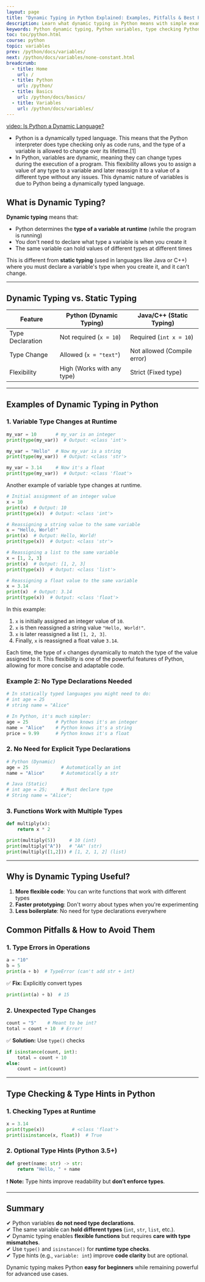 ```yaml
---
layout: page
title: "Dynamic Typing in Python Explained: Examples, Pitfalls & Best Practices" 
description: Learn what dynamic typing in Python means with simple examples. Discover how Python handles variables differently from statically typed languages like Java or C++.
keywords: Python dynamic typing, Python variables, type checking Python, static vs dynamic typing, Python type hints, Python beginners tutorial, Python runtime types, python for beginners, learn with yasir, yasirbhutta
toc: toc/python.html
course: python
topic: variables
prev: /python/docs/variables/
next: /python/docs/variables/none-constant.html
breadcrumb:
  - title: Home
    url: /
  - title: Python
    url: /python/
  - title: Basics
    url: /python/docs/basics/
  - title: Variables
    url: /python/docs/variables/
---
```


[video: Is Python a Dynamic Language?](https://youtu.be/4qweH-RCfCQ)

- Python is a dynamically typed language. This means that the Python interpreter does type checking only as code runs, and the type of a variable is allowed to change over its lifetime.[1]
- In Python, variables are dynamic, meaning they can change types during the execution of a program. This flexibility allows you to assign a value of any type to a variable and later reassign it to a value of a different type without any issues. This dynamic nature of variables is due to Python being a dynamically typed language.

## What is Dynamic Typing?

**Dynamic typing** means that:
- Python determines the **type of a variable at runtime** (while the program is running)
- You don't need to declare what type a variable is when you create it
- The same variable can hold values of different types at different times

This is different from **static typing** (used in languages like Java or C++) where you must declare a variable's type when you create it, and it can't change.

---

## **Dynamic Typing vs. Static Typing**  

| Feature         | Python (Dynamic Typing) | Java/C++ (Static Typing) |
|----------------|------------------------|--------------------------|
| Type Declaration | Not required (`x = 10`) | Required (`int x = 10`) |
| Type Change     | Allowed (`x = "text"`)  | Not allowed (Compile error) |
| Flexibility    | High (Works with any type) | Strict (Fixed type) |

---

## **Examples of Dynamic Typing in Python** 

### **1. Variable Type Changes at Runtime**  

```python
my_var = 10       # my_var is an integer
print(type(my_var))  # Output: <class 'int'>

my_var = "Hello"  # Now my_var is a string
print(type(my_var))  # Output: <class 'str'>

my_var = 3.14     # Now it's a float
print(type(my_var))  # Output: <class 'float'>
```

Another example of variable type changes at runtime.

```python
# Initial assignment of an integer value
x = 10
print(x)  # Output: 10
print(type(x))  # Output: <class 'int'>

# Reassigning a string value to the same variable
x = "Hello, World!"
print(x)  # Output: Hello, World!
print(type(x))  # Output: <class 'str'>

# Reassigning a list to the same variable
x = [1, 2, 3]
print(x)  # Output: [1, 2, 3]
print(type(x))  # Output: <class 'list'>

# Reassigning a float value to the same variable
x = 3.14
print(x)  # Output: 3.14
print(type(x))  # Output: <class 'float'>
```

In this example:

1. `x` is initially assigned an integer value of `10`.
2. `x` is then reassigned a string value `"Hello, World!"`.
3. `x` is later reassigned a list `[1, 2, 3]`.
4. Finally, `x` is reassigned a float value `3.14`.

Each time, the type of `x` changes dynamically to match the type of the value assigned to it. This flexibility is one of the powerful features of Python, allowing for more concise and adaptable code.

### Example 2: No Type Declarations Needed
```python
# In statically typed languages you might need to do:
# int age = 25
# string name = "Alice"

# In Python, it's much simpler:
age = 25          # Python knows it's an integer
name = "Alice"    # Python knows it's a string
price = 9.99      # Python knows it's a float
```

### **2. No Need for Explicit Type Declarations**  
```python
# Python (Dynamic)
age = 25            # Automatically an int
name = "Alice"      # Automatically a str

# Java (Static)
# int age = 25;     # Must declare type
# String name = "Alice";
```

### **3. Functions Work with Multiple Types**  
```python
def multiply(x):
    return x * 2

print(multiply(5))     # 10 (int)
print(multiply("A"))   # "AA" (str)
print(multiply([1,2])) # [1, 2, 1, 2] (list)
```

---

## Why is Dynamic Typing Useful?

1. **More flexible code**: You can write functions that work with different types
2. **Faster prototyping**: Don't worry about types when you're experimenting
3. **Less boilerplate**: No need for type declarations everywhere

## **Common Pitfalls & How to Avoid Them**  

### **1. Type Errors in Operations**  
```python
a = "10"
b = 5
print(a + b)  # TypeError (can't add str + int)
```
✅ **Fix:** Explicitly convert types  
```python
print(int(a) + b)  # 15
```

### **2. Unexpected Type Changes**  
```python
count = "5"    # Meant to be int?
total = count + 10  # Error!
```
✅ **Solution:** Use `type()` checks  
```python
if isinstance(count, int):
    total = count + 10
else:
    count = int(count)
```

---

## **Type Checking & Type Hints in Python**  

### **1. Checking Types at Runtime**  
```python
x = 3.14
print(type(x))          # <class 'float'>
print(isinstance(x, float))  # True
```

### **2. Optional Type Hints (Python 3.5+)**  
```python
def greet(name: str) -> str:
    return "Hello, " + name
```
❗ **Note:** Type hints improve readability but **don’t enforce types**.  

---

## Summary

✔ Python variables **do not need type declarations**.  
✔ The same variable can **hold different types** (`int`, `str`, `list`, etc.).  
✔ Dynamic typing enables **flexible functions** but requires **care with type mismatches**.  
✔ Use `type()` and `isinstance()` for **runtime type checks**.  
✔ Type hints (e.g., `variable: int`) improve **code clarity** but are optional.  

Dynamic typing makes Python **easy for beginners** while remaining powerful for advanced use cases.
